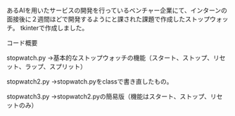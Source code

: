 あるAIを用いたサービスの開発を行っているベンチャー企業にて、インターンの面接後に２週間ほどで開発するようにと課された課題で作成したストップウォッチ。
tkinterで作成しました。

コード概要

stopwatch.py
→基本的なストップウォッチの機能（スタート、ストップ、リセット、ラップ、スプリット）

stopwatch2.py
→stopwatch.pyをclassで書き直したもの。

stopwatch3.py
→stopwatch2.pyの簡易版（機能はスタート、ストップ、リセットのみ）

